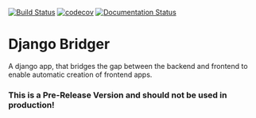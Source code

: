 [![Build Status](https://travis-ci.com/intellineers/django-bridger.svg?branch=master)](https://travis-ci.com/intellineers/django-bridger)
[![codecov](https://codecov.io/gh/intellineers/django-bridger/branch/master/graph/badge.svg)](https://codecov.io/gh/intellineers/django-bridger)
[![Documentation Status](https://readthedocs.org/projects/django-bridger/badge/?version=latest)](https://django-bridger.readthedocs.io/en/latest/?badge=latest)


# Django Bridger
A django app, that bridges the gap between the backend and frontend to enable automatic creation of frontend apps.

### This is a Pre-Release Version and should not be used in production!